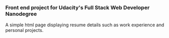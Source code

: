 ### Front end project for Udacity's Full Stack Web Developer Nanodegree

 A simple html page displaying resume details such as work experience and
 personal projects.